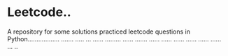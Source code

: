 # Leetcode..
A repository for some solutions practiced leetcode questions in Python.................. ....... ..... ... ...... ......... ...... ....... ...... ...... ...... ...... ...... ...... ... ..
